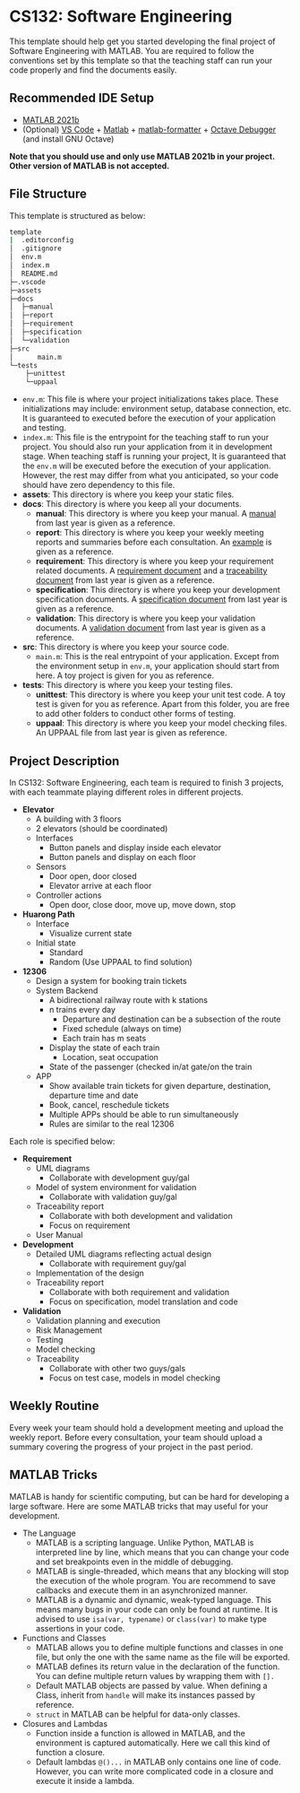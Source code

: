 # CS132: Software Engineering

This template should help get you started developing the final project of Software Engineering with MATLAB. You are required to follow the conventions set by this template so that the teaching staff can run your code properly and find the documents easily.

## Recommended IDE Setup

- [MATLAB 2021b](https://software.shanghaitech.edu.cn/)
- (Optional) [VS Code](https://code.visualstudio.com/) + [Matlab](https://marketplace.visualstudio.com/items?itemName=Gimly81.matlab) + [matlab-formatter](https://marketplace.visualstudio.com/items?itemName=AffenWiesel.matlab-formatter) + [Octave Debugger](https://marketplace.visualstudio.com/items?itemName=paulosilva.vsc-octave-debugger) (and install GNU Octave)

**Note that you should use and only use MATLAB 2021b in your project. Other version of MATLAB is not accepted.**

## File Structure

This template is structured as below: 

```bash
template
|  .editorconfig
│  .gitignore
│  env.m
│  index.m
│  README.md
├─.vscode
├─assets
├─docs
│  ├─manual
│  ├─report
│  ├─requirement
│  ├─specification
│  └─validation
├─src
│      main.m
└─tests
    ├─unittest
    └─uppaal
```

- `env.m`: This file is where your project initializations takes place. These initializations may include: environment setup, database connection, etc. It is guaranteed to executed before the execution of your application and testing.
- `index.m`: This file is the entrypoint for the teaching staff to run your project. You should also run your application from it in development stage. When teaching staff is running your project, It is guaranteed that the `env.m` will be executed before the execution of your application. However, the rest  may differ from what you anticipated, so your code should have zero dependency to this file.
- **assets**: This directory is where you keep your static files.
- **docs**: This directory is where you keep all your documents.
  - **manual**: This directory is where you keep your manual. A [manual](./docs/manual/Manual.pdf) from last year is given as a reference.
  - **report**: This directory is where you keep your weekly meeting reports and summaries before each consultation. An [example](./docs/report/Team_0_Week_0_Report.md) is given as a reference.
  - **requirement**: This directory is where you keep your requirement related documents. A [requirement document](./docs/requirement/Requirement.pdf) and a [traceability document](./docs/requirement/Traceability.pdf) from last year is given as a reference.
  - **specification**: This directory is where you keep your development specification documents. A [specification document](./docs/specification/Specifications.pdf) from last year is given as a reference.
  - **validation**: This directory is where you keep your validation documents. A [validation document](./docs/validation/Validation.pdf) from last year is given as a reference.
- **src**: This directory is where you keep your source code.
  - `main.m`: This is the real entrypoint of your application. Except from the environment setup in `env.m`, your application should start from here. A toy project is given for you as reference.
- **tests**: This directory is where you keep your testing files.
  - **unittest**: This directory is where you keep your unit test code. A toy test is given for you as reference. Apart from this folder, you are free to add other folders to conduct other forms of testing.
  - **uppaal**: This directory is where you keep your model checking files. An UPPAAL file from last year is given as reference.

## Project Description

In CS132: Software Engineering, each team is required to finish 3 projects, with each teammate playing different roles in different projects.

- **Elevator**
  - A building with 3 floors
  - 2 elevators (should be coordinated)
  - Interfaces
    - Button panels and display inside each elevator
    - Button panels and display on each floor
  - Sensors
    - Door open, door closed
    - Elevator arrive at each floor
  - Controller actions
    -  Open door, close door, move up, move down, stop
- **Huarong Path**
  - Interface
    -  Visualize current state
  - Initial state
    - Standard
    - Random (Use UPPAAL to find solution)
- **12306**
  - Design a system for booking train tickets
  - System Backend
    - A bidirectional railway route with k stations 
    - n trains every day 
      - Departure and destination can be a subsection of the route 
      - Fixed schedule (always on time) 
      - Each train has m seats 
    - Display the state of each train 
      - Location, seat occupation 
    - State of the passenger (checked in/at gate/on the train
  - APP 
    - Show available train tickets for given departure, destination, departure  time and date 
    - Book, cancel, reschedule tickets 
    - Multiple APPs should be able to run simultaneously 
    - Rules are similar to the real 12306

Each role is specified below: 

- **Requirement**
  - UML diagrams
    - Collaborate with development guy/gal
  - Model of system environment for validation 
    - Collaborate with validation guy/gal
  - Traceability report 
    - Collaborate with both development and validation 
    - Focus on requirement
  - User Manual
- **Development**
  - Detailed UML diagrams reflecting actual design 
    - Collaborate with requirement guy/gal
  - Implementation of the design
  - Traceability report
    - Collaborate with both requirement and validation
    -  Focus on specification, model translation and code
- **Validation**
  - Validation planning and execution
  - Risk Management 
  - Testing 
  - Model checking  
  - Traceability 
    - Collaborate with other two guys/gals 
    - Focus on test case, models in model checking

## Weekly Routine

Every week your team should hold a development meeting and upload the weekly report. Before every consultation, your team should upload a summary covering the progress of your project in the past period.



## MATLAB Tricks

MATLAB is handy for scientific computing, but can be hard for developing a large software. Here are some MATLAB tricks that may useful for your development.

- The Language
  - MATLAB is a scripting language. Unlike Python, MATLAB is interpreted line by line, which means that you can change your code and set breakpoints even in the middle of debugging.
  - MATLAB is single-threaded, which means that any blocking will stop the execution of the whole program. You are recommend to save callbacks and execute them in an asynchronized manner.
  - MATLAB is a dynamic and dynamic, weak-typed language. This means many bugs in your code can only be found at runtime. It is advised to use `isa(var, typename)` or `class(var)` to make type assertions in your code. 
- Functions and Classes
  - MATLAB allows you to define multiple functions and classes in one file, but only the one with the same name as the file will be exported.
  - MATLAB defines its return value in the declaration of the function. You can define multiple return values by wrapping them with `[].`
  - Default MATLAB objects are passed by value. When defining a Class, inherit from `handle` will make its instances passed by reference.
  - `struct` in MATLAB can be helpful for data-only classes.
- Closures and Lambdas
  - Function inside a function is allowed in MATLAB, and the environment is captured automatically. Here we call this kind of function a closure.
  - Default lambdas `@()...` in MATLAB only contains one line of code. However, you can write more complicated code in a closure and execute it inside a lambda.

